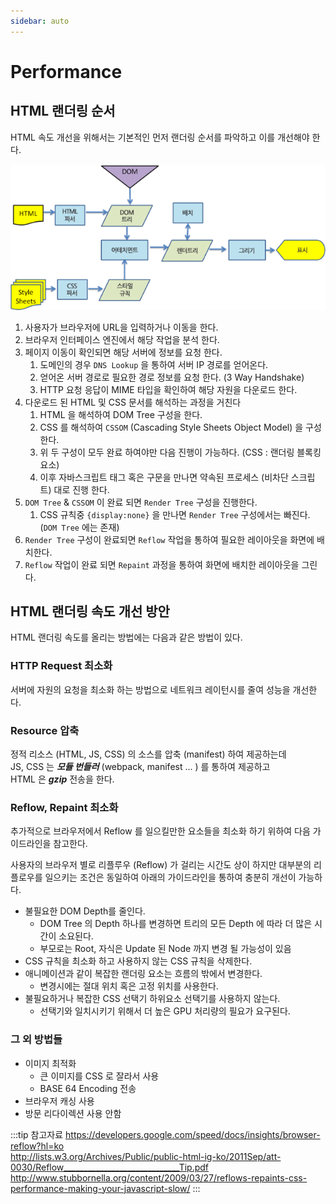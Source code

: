 ```yaml
---
sidebar: auto
---
```


# Performance

## HTML 랜더링 순서

HTML 속도 개선을 위해서는 기본적인 먼저 랜더링 순서를 파악하고 이를 개선해야 한다.

![HTML 랜더링 순서](/img/A059.png)

1. 사용자가 브라우저에 URL을 입력하거나 이동을 한다.
2. 브라우저 인터페이스 엔진에서 해당 작업을 분석 한다.
3. 페이지 이동이 확인되면 해당 서버에 정보를 요청 한다.
    1. 도메인의 경우 `DNS Lookup` 을 통하여 서버 IP 경로를 얻어온다.
    2. 얻어온 서버 경로로 필요한 경로 정보를 요청 한다. (3 Way Handshake)
    3. HTTP 요청 응답이 MIME 타입을 확인하여 해당 자원을 다운로드 한다.
4. 다운로드 된 HTML 및 CSS 문서를 해석하는 과정을 거친다
    1. HTML 을 해석하여 DOM Tree 구성을 한다.
    2. CSS 를 해석하여 `CSSOM` (Cascading Style Sheets Object Model) 을 구성한다.
    3. 위 두 구성이 모두 완료 하여야만 다음 진행이 가능하다. (CSS : 랜더링 블록킹 요소)
    4. 이후 자바스크립트 태그 혹은 구문을 만나면 약속된 프로세스 (비차단 스크립트) 대로 진행 한다.
5. `DOM Tree` & `CSSOM` 이 완료 되면 `Render Tree` 구성을 진행한다.
    1. CSS 규칙중 `{display:none}` 을 만나면 `Render Tree` 구성에서는 빠진다. (`DOM Tree` 에는 존재)
6. `Render Tree` 구성이 완료되면 `Reflow` 작업을 통하여 필요한 레이아웃을 화면에 배치한다.
7. `Reflow` 작업이 완료 되면 `Repaint` 과정을 통하여 화면에 배치한 레이아웃을 그린다.

## HTML 랜더링 속도 개선 방안

HTML 랜더링 속도를 올리는 방법에는 다음과 같은 방법이 있다.

### HTTP Request 최소화

서버에 자원의 요청을 최소화 하는 방법으로 네트워크 레이턴시를 줄여 성능을 개선한다.

### Resource 압축

정적 리소스 (HTML, JS, CSS) 의 소스를 압축 (manifest) 하여 제공하는데  
JS, CSS 는 _**모듈 번들러**_ (webpack, manifest ... ) 를 통하여 제공하고  
HTML 은 _**gzip**_ 전송을 한다.

### Reflow, Repaint 최소화

추가적으로 브라우저에서 Reflow 를 일으킬만한 요소들을 최소화 하기 위하여 다음 가이드라인을 참고한다.

사용자의 브라우저 별로 리플루우 (Reflow) 가 걸리는 시간도 상이 하지만 대부분의 리플로우를 일으키는 조건은 동일하여 아래의 가이드라인을 통하여 충분히 개선이 가능하다.

* 불필요한 DOM Depth를 줄인다.
  * DOM Tree 의 Depth 하나를 변경하면 트리의 모든 Depth 에 따라 더 많은 시간이 소요된다.
  * 부모로는 Root, 자식은 Update 된 Node 까지 변경 될 가능성이 있음
* CSS 규칙을 최소화 하고 사용하지 않는 CSS 규칙을 삭제한다.
* 애니메이션과 같이 복잡한 랜더링 요소는 흐름의 밖에서 변경한다.
  * 변경시에는 절대 위치 혹은 고정 위치를 사용한다.
* 불필요하거나 복잡한 CSS 선택기 하위요소 선택기를 사용하지 않는다.
  * 선택기와 일치시키기 위해서 더 높은 GPU 처리량의 필요가 요구된다.

### 그 외 방법들

* 이미지 최적화
  * 큰 이미지를 CSS 로 잘라서 사용
  * BASE 64 Encoding 전송
* 브라우저 캐싱 사용
* 방문 리다이렉션 사용 안함

:::tip 참고자료
<https://developers.google.com/speed/docs/insights/browser-reflow?hl=ko>  
<http://lists.w3.org/Archives/Public/public-html-ig-ko/2011Sep/att-0030/Reflow_____________________________Tip.pdf>  
<http://www.stubbornella.org/content/2009/03/27/reflows-repaints-css-performance-making-your-javascript-slow/>
:::